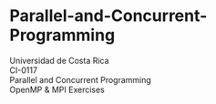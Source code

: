 # Parallel-and-Concurrent-Programming
Universidad de Costa Rica  
CI-0117  
Parallel and Concurrent Programming  
OpenMP & MPI Exercises  
